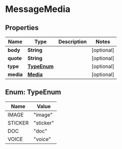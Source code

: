 # MessageMedia

## Properties
Name | Type | Description | Notes
------------ | ------------- | ------------- | -------------
**body** | **String** |  |  [optional]
**quote** | **String** |  |  [optional]
**type** | [**TypeEnum**](#TypeEnum) |  |  [optional]
**media** | [**Media**](Media.md) |  |  [optional]

<a name="TypeEnum"></a>
## Enum: TypeEnum
Name | Value
---- | -----
IMAGE | &quot;image&quot;
STICKER | &quot;sticker&quot;
DOC | &quot;doc&quot;
VOICE | &quot;voice&quot;
